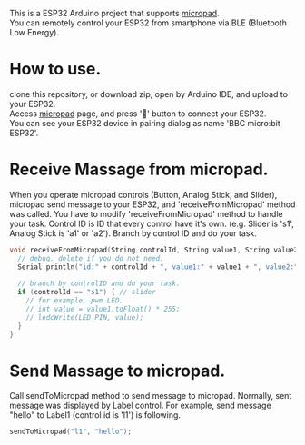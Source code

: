This is a ESP32 Arduino project that supports [micropad](https://github.com/secile/micropad).  
You can remotely control your ESP32 from smartphone via BLE (Bluetooth Low Energy).

# How to use.
clone this repository, or download zip, open by Arduino IDE, and upload to your ESP32.  
Access [micropad](https://secile.github.io/micropad/) page, and press '🚩' button to connect your ESP32.  
You can see your ESP32 device in pairing dialog as name 'BBC micro:bit ESP32'.

# Receive Massage from micropad.
When you operate micropad controls (Button, Analog Stick, and Slider), micropad send message to your ESP32, and 'receiveFromMicropad' method was called.
You have to modify 'receiveFromMicropad' method to handle your task.
Control ID is ID that every control have it's own. (e.g. Slider is 's1', Analog Stick is 'a1' or 'a2').
Branch by control ID and do your task.

```c
void receiveFromMicropad(String controlId, String value1, String value2) {
  // debug. delete if you do not need.
  Serial.println("id:" + controlId + ", value1:" + value1 + ", value2:" + value2);
  
  // branch by controlID and do your task.
  if (controlId == "s1") { // slider
    // for example, pwm LED.
    // int value = value1.toFloat() * 255;
    // ledcWrite(LED_PIN, value);
  }
}
```

# Send Massage to micropad.
Call sendToMicropad method to send message to micropad. Normally, sent message was displayed by Label control.
For example, send message "hello" to Label1 (control id is 'l1') is following.

```c
sendToMicropad("l1", "hello");
```

